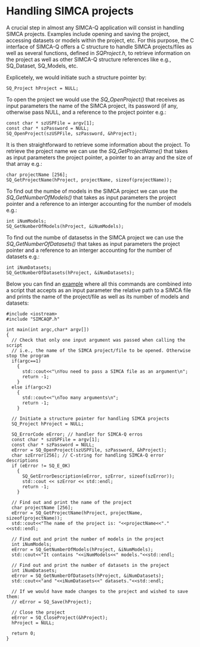# Handling SIMCA projects

A crucial step in almost any SIMCA-Q application will consist in handling SIMCA projects. Examples include opening and saving the project, accessing datasets or models within the project, etc. For this purpose, the C interface of SIMCA-Q offers a C structure to handle SIMCA projects/files as well as several functions, defined in *SQProject.h*, to retrieve information on the project as well as other SIMCA-Q structure references like e.g., SQ_Dataset, SQ_Models, etc.

Explicetely, we would initiate such a structure pointer by:
```
SQ_Project hProject = NULL;
```

To open the project we would use the *SQ_OpenProject()* that receives as input parameters the name of the SIMCA project, its password (if any, otherwise pass NULL, and a reference to the project pointer e.g.:
```
const char * szUSPFile = argv[1];
const char * szPassword = NULL;
SQ_OpenProject(szUSPFile, szPassword, &hProject);
```

It is then straightforward to retrieve some information about the project. To retrieve the project name we can use the *SQ_GetProjectName()* that takes as input parameters the project pointer, a pointer to an array and the size of that array e.g.:
```
char projectName [256];
SQ_GetProjectName(hProject, projectName, sizeof(projectName));
```
To find out the numbe of models in the SIMCA project we can use the *SQ_GetNumberOfModels()* that takes as input parameters the project pointer and a reference to an interger accounting for the number of models e.g.:
```
int iNumModels;
SQ_GetNumberOfModels(hProject, &iNumModels);
```

To find out the numbe of datasetss in the SIMCA project we can use the *SQ_GetNumberOfDatasets()* that takes as input parameters the project pointer and a reference to an interger accounting for the number of datasets e.g.:
```
int iNumDatasets;  
SQ_GetNumberOfDatasets(hProject, &iNumDatasets);
```

Below you can find an [example](HandlingProjects.cpp) where all this commands are combined into a script that accepts as an input parameter the relative path to a SIMCA file and prints the name of the project/file as well as its number of models and datasets:
```
#include <iostream>
#include "SIMCAQP.h"

int main(int argc,char* argv[])
{
  // Check that only one input argument was passed when calling the script
  // i.e., the name of the SIMCA project/file to be opened. Otherwise stop the program
  if(argc==1)
    {
      std::cout<<"\nYou need to pass a SIMCA file as an argument\n";
      return -1;
    }
  else if(argc>2)
    {
      std::cout<<"\nToo many arguments\n";
      return -1;
    }
  
  // Initiate a structure pointer for handling SIMCA projects
  SQ_Project hProject = NULL;

  SQ_ErrorCode eError; // handler for SIMCA-Q erros
  const char * szUSPFile = argv[1];
  const char * szPassword = NULL;
  eError = SQ_OpenProject(szUSPFile, szPassword, &hProject);
  char szError[256]; // C-string for handling SIMCA-Q error descriptions
  if (eError != SQ_E_OK)
    {            
      SQ_GetErrorDescription(eError, szError, sizeof(szError));
      std::cout << szError << std::endl;
      return -1;
    }

  // Find out and print the name of the project
  char projectName [256];
  eError = SQ_GetProjectName(hProject, projectName, sizeof(projectName));
  std::cout<<"The name of the project is: "<<projectName<<"."<<std::endl;

  // Find out and print the number of models in the project
  int iNumModels;
  eError = SQ_GetNumberOfModels(hProject, &iNumModels);
  std::cout<<"It contains "<<iNumModels<<" models."<<std::endl;

  // Find out and print the number of datasets in the project
  int iNumDatasets;  
  eError = SQ_GetNumberOfDatasets(hProject, &iNumDatasets);
  std::cout<<"and "<<iNumDatasets<<" datasets."<<std::endl;

  // If we would have made changes to the project and wished to save them:
  // eError = SQ_Save(hProject);

  // Close the project
  eError = SQ_CloseProject(&hProject);
  hProject = NULL;

  return 0;
}
```